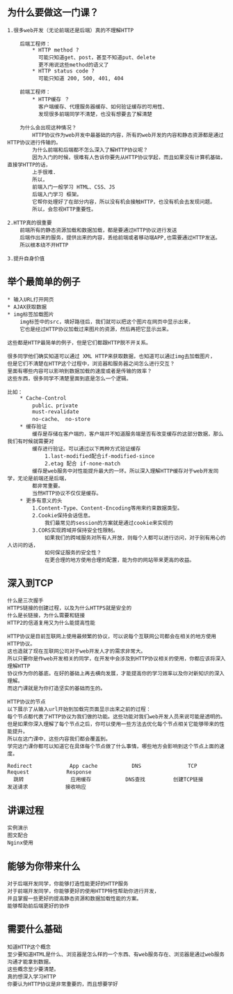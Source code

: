 
## 为什么要做这一门课？
    1.很多web开发（无论前端还是后端）真的不理解HTTP
              
        后端工程师： 
            * HTTP method ? 
              可能只知道get、post，甚至不知道put、delete
              更不用说这些method的语义了
            * HTTP status code ?
              可能只知道 200, 500, 401, 404

        前端工程师：
            * HTTP缓存 ？
              客户端缓存、代理服务器缓存、如何验证缓存的可用性、
              发现很多前端同学不清楚，也没有想要去了解清楚

        为什么会出现这种情况？
            HTTP协议作为web开发中最基础的内容，所有的web开发的内容和静态资源都是通过HTTP协议进行传输的。
            为什么前端和后端都不怎么深入了解HTTP协议呢？
            因为入门的时候，很难有人告诉你要先从HTTP协议学起，而且如果没有计算机基础，直接学HTTP的话，
            上手很难.
            所以，
            前端入门一般学习 HTML、CSS、JS
            后端入门学习 框架。
            它帮你处理好了在部分内容，所以没有机会接触HTTP，也没有机会去发现问题。
            所以，会忽视HTTP重要性。

    2.HTTP真的很重要
        前端所有的静态资源加载和数据加载，都是要通过HTTP协议进行发送
        后端作出来的服务，提供出来的内容，丢给前端或者移动端APP,也需要通过HTTP发送。
        所以根本绕不开HTTP

    3.提升自身价值


## 举个最简单的例子
    * 输入URL打开网页
    * AJAX获取数据
    * img标签加载图片
        img标签中的src，填好路径后，我们就可以把这个图片在网页中显示出来，
        它也是经过HTTP协议加载过来图片的资源，然后再把它显示出来。

    这些都是HTTP最简单的例子，但是它们都跟HTTP脱不开关系。  
    
    很多同学他们确实知道可以通过 XML HTTP来获取数据，也知道可以通过img去加载图片，
    但是它们不清楚在HTTP这个过程中，浏览器和服务器之间怎么进行交互？
    里面有哪些内容可以影响到数据加载的速度或者是传输的效率？
    这些东西，很多同学不清楚里面到底是怎么一个逻辑。

    比如：
        * Cache-Control
            public、private
            must-revalidate
            no-cache、 no-store
        * 缓存验证
            缓存是存储在客户端的，客户端并不知道服务端是否有改变缓存的这部分数据，那么我们有时候就需要对
            缓存进行验证。可以通过以下两种方式验证缓存
                1.last-modified配合if-modified-since
                2.etag 配合 if-none-match
            缓存是web服务中对性能提升最大的一环。所以深入理解HTTP缓存对于web开发同学，无论是前端还是后端，
            都非常重要。
            当然HTTP协议不仅仅是缓存。
        * 更多有意义的头
            1.Content-Type、Content-Encoding等用来约束数据类型。
            2.Cookie保持会话信息。
                我们最常见的session的方案就是通过cookie来实现的
            3.CORS实现跨域并保持安全性限制。
                如果我们的跨域服务对所有人开放，则每个人都可以进行访问，对于别有用心的人访问的话，
                如何保证服务的安全性？
                在更合理的地方使用合理的配置，能为你的网站带来更高的收益。

## 深入到TCP
    什么是三次握手
    HTTPS链接的创建过程，以及为什么HTTPS就是安全的
    什么是长链接，为什么需要和链接
    HTTP2的信道复用又为什么能提高性能

    HTTP协议是目前互联网上使用最频繁的协议，可以说每个互联网公司都会在相关的地方使用HTTP协议。
    这也造就了现在互联网公司对于web开发人才的需求非常大。
    所以只要你是作web开发相关的同学，在开发中会涉及到HTTP协议相关的使用，你都应该将深入理解HTTP
    协议作为你的基底。在好的基础上再去横向发展，才能提高你的学习效率以及你对新知识的深入理解。
    而这门课就是为你打造坚实的基础而生的。

    HTTP协议的节点
    以下展示了从输入url开始到加载完页面显示出来之前的过程：
    每个节点都代表了HTTP协议为我们做的功能。这些功能对我们web开发人员来说可能是透明的。
    但是如果你深入理解了每个节点之后，你可以使用一些方法去优化每个节点相关它能够带来的性能提升。
    所以在这门课中，这些内容我们都会覆盖到。
    学完这门课你都可以知道它在具体每个节点做了什么事情，哪些地方会影响到这个节点上面的速度。

    Redirect            App cache           DNS               TCP               Request            Response
      跳转               应用缓存           DNS查找         创建TCP链接           发送请求            接收响应

## 讲课过程
    实例演示
    图文配合
    Nginx使用

## 能够为你带来什么
    对于后端开发同学，你能够打造性能更好的HTTP服务
    对于前端开发同学，你能够更好的使用HTTP特性帮助你进行开发，
    并且掌握一些更好的提高静态资源和数据加载性能的方案。
    能够帮助前后端更好的协作

## 需要什么基础    
    知道HTTP这个概念
    至少要知道HTML是什么、浏览器是怎么样的一个东西、有web服务存在、浏览器是通过web服务沟通才能拿到数据。
    这些概念至少要清楚。
    真的想深入学习HTTP
    你要认为HTTP协议是非常重要的，而且想要学好

